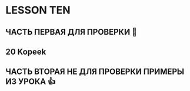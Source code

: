 # LESSON TEN
## ЧАСТЬ ПЕРВАЯ ДЛЯ ПРОВЕРКИ :metal:
## 20 Kopeek

## ЧАСТЬ ВТОРАЯ НЕ ДЛЯ ПРОВЕРКИ ПРИМЕРЫ ИЗ УРОКА :+1:
##
##